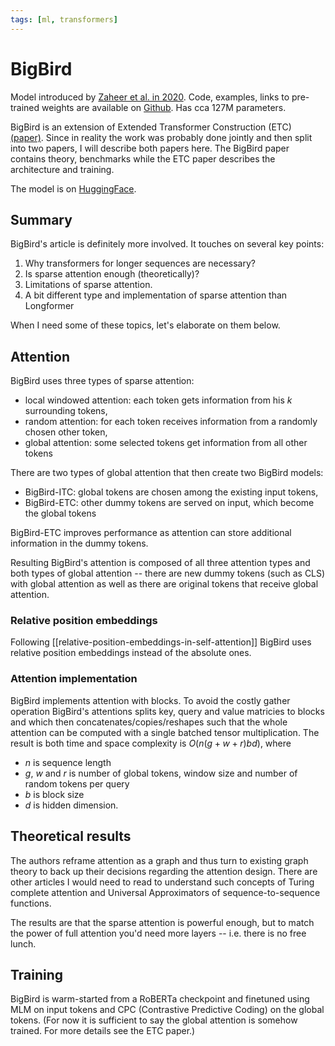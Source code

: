 ```yaml
---
tags: [ml, transformers]
---
```

[paper]: https://arxiv.org/abs/2007.14062
[github]: https://github.com/google-research/bigbird
[hf_base]: https://huggingface.co/google/bigbird-roberta-base

# BigBird

Model introduced by [Zaheer et al. in 2020][paper]. Code, examples, links to
pre-trained weights are available on [Github][github]. Has cca 127M parameters.

BigBird is an extension of Extended Transformer Construction (ETC)
[(paper)](https://arxiv.org/abs/2004.08483). Since in reality the work was
probably done jointly and then split into two papers, I will describe both
papers here. The BigBird paper contains theory, benchmarks while the ETC paper
describes the architecture and training.

The model is on [HuggingFace][hf_base].

## Summary

BigBird's article is definitely more involved. It touches on several key points:

1. Why transformers for longer sequences are necessary?
2. Is sparse attention enough (theoretically)?
3. Limitations of sparse attention.
4. A bit different type and implementation of sparse attention than Longformer

When I need some of these topics, let's elaborate on them below.

## Attention

BigBird uses three types of sparse attention:

- local windowed attention: each token gets information from his $k$ surrounding
  tokens,
- random attention: for each token receives information from a randomly chosen
  other token,
- global attention: some selected tokens get information from all other tokens

There are two types of global attention that then create two BigBird
models:

- BigBird-ITC: global tokens are chosen among the existing input tokens,
- BigBird-ETC: other dummy tokens are served on input, which become the global
  tokens

BigBird-ETC improves performance as attention can store additional information
in the dummy tokens.

Resulting BigBird's attention is composed of all three attention types and both
types of global attention -- there are new dummy tokens (such as CLS) with
global attention as well as there are original tokens that receive global
attention.


### Relative position embeddings

Following [[relative-position-embeddings-in-self-attention]] BigBird uses
relative position embeddings instead of the absolute ones.

### Attention implementation

BigBird implements attention with blocks. To avoid the costly gather operation
BigBird's attentions splits key, query and value matricies to blocks and which
then concatenates/copies/reshapes such that the whole attention can be computed
with a single batched tensor multiplication. The result is both time and space
complexity is $O(n(g + w + r)bd)$, where

- $n$ is sequence length
- $g$, $w$ and $r$ is number of global tokens, window size and number of random
  tokens per query
- $b$ is block size
- $d$ is hidden dimension.


## Theoretical results

The authors reframe attention as a graph and thus turn to existing graph theory
to back up their decisions regarding the attention design. There are other
articles I would need to read to understand such concepts of Turing complete
attention and Universal Approximators of sequence-to-sequence functions.

The results are that the sparse attention is powerful enough, but to match the
power of full attention you'd need more layers -- i.e. there is no free lunch.

## Training

BigBird is warm-started from a RoBERTa checkpoint and finetuned using MLM on
input tokens and CPC (Contrastive Predictive Coding) on the global tokens. (For
now it is sufficient to say the global attention is somehow trained. For more
details see the ETC paper.)
